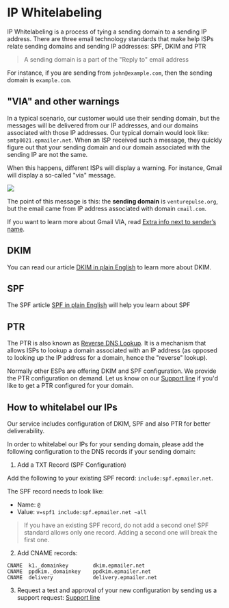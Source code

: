 # IP Whitelabeling 

IP Whitelabeling is a process of tying a sending  domain to a sending IP address.
There are three email technology standards that make help ISPs relate sending domains 
and sending IP addresses: SPF, DKIM and PTR 
 
 
> A sending domain is a part of the "Reply to" email address

For instance, if you are sending from `john@example.com`, then the sending domain is 
`example.com`.
 
## "VIA" and other warnings
 
In a typical scenario, our customer would use their sending domain, but the messages will be 
delivered from our IP addresses, and our domains associated with those IP addresses. 
Our typical domain would look like: `smtp0021.epmailer.net`. When an ISP received such a message, 
they quickly figure out  that your sending domain and our domain associated with the sending IP are not the same. 

When this happens, different ISPs will display a warning. For instance, Gmail will display a so-called "via" message. 


![](images/via-message.png)

 
The point of this message is  this: the **sending domain** is `venturepulse.org`, but the email came from IP address 
 associated with domain `cmail.com`. 

If you want to learn more about Gmail VIA, read [Extra info next to sender’s name](https://support.google.com/mail/answer/1311182?hl=en). 


## DKIM

You can read our article [DKIM in plain English](https://expresspigeon.com/blog/2012/04/18/dkim-in-plain-english-and-a-few-internet-terms)
to learn more about DKIM.

## SPF

The SPF article [SPF in plain English](https://expresspigeon.com/blog/2012/01/18/spf-in-plain-english-and-a-few-internet-terms)
 will help you learn about SPF
 
## PTR

The PTR is also known as [Reverse DNS Lookup](https://en.wikipedia.org/wiki/Reverse_DNS_lookup). 
It is a mechanism that allows ISPs to lookup a domain associated with an IP address 
(as opposed to looking up the IP address for a domain, hence the "reverse" lookup).

Normally other ESPs are offering DKIM and SPF configuration. We provide the PTR configuration on demand. 
 Let us know on our [Support line](https://expresspigeon.com/support) if you'd like to get a PTR configured for your domain. 
 
## How to whitelabel our IPs

Our service includes configuration of DKIM, SPF and also PTR for better deliverability. 

In order to whitelabel our IPs for your sending domain, please add the following configuration to the DNS records 
if your sending domain: 


 
1. Add a TXT Record (SPF Configuration)
 
Add the following to your existing SPF record: `include:spf.epmailer.net`. 
 
The SPF record needs to look like:
 
* Name: `@`
* Value: `v=spf1 include:spf.epmailer.net ~all`


> If you have an existing SPF record, do not add a second one! SPF standard allows only one record. 
 Adding a second one will break the first one. 
 
2. Add CNAME records:
 
 ```
CNAME  k1._domainkey        dkim.epmailer.net
CNAME  ppdkim._domainkey    ppdkim.epmailer.net
CNAME  delivery             delivery.epmailer.net 
```    

3. Request a test  and approval of your new configuration by sending us 
a support request: [Support line](https://expresspigeon.com/support)  
 